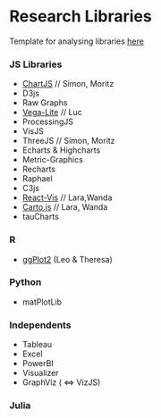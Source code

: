 # Research Libraries

Template for analysing libraries [here](template.md)

### JS Libraries 

- [ChartJS](chartJS.md) // Simon, Moritz
- D3js
- Raw Graphs
- [Vega-Lite](vega-lite.md) // Luc
- ProcessingJS
- VisJS
- ThreeJS // Simon, Moritz
- Echarts & Highcharts
- Metric-Graphics
- Recharts
- Raphael
- C3js
- [React-Vis](react-vis.md) // Lara,Wanda
- [Carto.js](carto.md) // Lara, Wanda
- tauCharts

### R

- [ggPlot2](ggplot2.md) (Leo & Theresa)


### Python

- matPlotLib


### Independents 

- Tableau
- Excel
- PowerBI
- Visualizer
- GraphViz ( <=> VizJS)

### Julia






